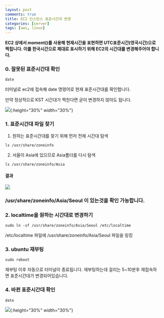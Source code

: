 ```yaml
---
layout: post
comments: true
title: EC2 인스턴스 표준시간대 변경
categories: [server]
tags: [aws, linux]
---
```


**EC2 상에서 moment()를 사용해 현재시간을 표현하면 UTC표준시간(영국시간)으로 찍힙니다. 이를 한국시간으로 제대로 표시하기 위해 EC2의 시간대를 변경해주어야 합니다.**



### 0. 잘못된 표준시간대 확인

```shell
date
```

터미널로 ec2에 접속해 date 명령어로 현재 표준시간대를 확인합니다. 

만약 정상적으로 KST 시간대가 찍힌다면 굳이 변경하지 않아도 됩니다. 

![](https://urbanscenery.github.io/assets/0108/before.png){:height="30%" width="30%"}



### 1. 표준시간대 파일 찾기

1. 원하는 표준시간대를 찾기 위해 먼저 전체 시간대 탐색

```shell
ls /usr/share/zoneinfo
```

2. 서울이 Asia에 있으므로 Asia폴더를 다시 탐색

```shell
ls /usr/share/zoneinfo/Asia
```



#### 결과

![](https://urbanscenery.github.io/assets/0108/ec2timezone.png)

### /usr/share/zoneinfo/Asia/Seoul 이 있는것을 확인 가능합니다.



### 2. localtime을 원하는 시간대로 변경하기

```shell
sudo ln -sf /usr/share/zoneinfo/Asia/Seoul /etc/localtime
```

/etc/localtime 파일에 /usr/share/zoneinfo/Asia/Seoul 파일을 링킹



### 3. ubuntu 재부팅

```shell
sudo reboot
```

재부팅 이후 자동으로 터미널이 종료됩니다. 재부팅하는데 걸리는 5~10분후 재접속하면 표준시간대가 변경되어있습니다.



### 4. 바뀐 표준시간대 확인

```shell
date
```

![](https://urbanscenery.github.io/assets/0108/after.png){:height="30%" width="30%"}




